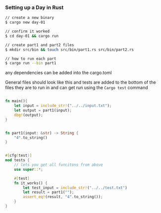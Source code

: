 ### Setting up a Day in Rust

```bash
// create a new binary
$ cargo new day-01

// confirm it worked
$ cd day-01 && cargo run

// create part1 and part2 files
$ mkdir src/bin && touch src/bin/part1.rs src/bin/part2.rs

// how to run each part
$ cargo run --bin part1
```
any dependencies can be added into the cargo.toml


General files should look like this and tests are added to the bottom of the files they are to run in and can get run using the ```Cargo test``` command

```rust

fn main(){
    let input = include_str!("../../input.txt");
    let output = part1(input);
    dbg!(output);
}


fn part1(input: &str) -> String {
    "4".to_string()
}


#[cfg(test)]
mod tests {
    // lets you get all funcitons from above
    use super::*;

    #[test]
    fn it_works() {
        let test_input = include_str!("../../test.txt")
        let result = part1("");
        assert_eq!(result, "4".to_string());
    }
}

```
